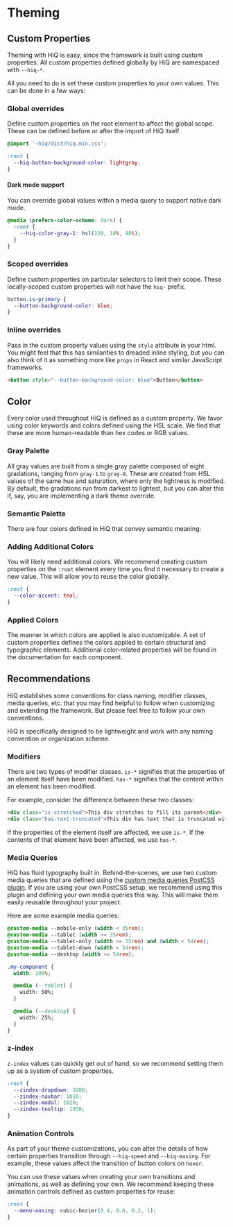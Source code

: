 # Theming

## Custom Properties

Theming with HiQ is easy, since the framework is built using custom properties. All custom properties defined globally by HiQ are namespaced with `--hiq-*`.

All you need to do is set these custom properties to your own values. This can be done in a few ways:

### Global overrides

Define custom properties on the root element to affect the global scope. These can be defined before or after the import of HiQ itself.

```css
@import '~hiq/dist/hiq.min.css';

:root {
  --hiq-button-background-color: lightgray;
}
```

#### Dark mode support

You can override global values within a media query to support native dark mode.

```css
@media (prefers-color-scheme: dark) {
  :root {
    --hiq-color-gray-1: hsl(220, 10%, 98%);
  }
}
```

### Scoped overrides

Define custom properties on particular selectors to limit their scope. These locally-scoped custom properties will not have the `hiq-` prefix.

```css
button.is-primary {
  --button-background-color: blue;
}
```

### Inline overrides

Pass in the custom property values using the `style` attribute in your html. You might feel that this has similarities to dreaded inline styling, but you can also think of it as something more like `props` in React and similar JavaScript frameworks.

```html
<button style="--button-background-color: blue">Button</button>
```

## Color

Every color used throughout HiQ is defined as a custom property. We favor using color keywords and colors defined using the HSL scale. We find that these are more human-readable than hex codes or RGB values.

### Gray Palette

All gray values are built from a single gray palette composed of eight gradations, ranging from `gray-1` to `gray-8`. These are created from HSL values of the same hue and saturation, where only the lightness is modified. By default, the gradations run from darkest to lightest, but you can alter this if, say, you are implementing a dark theme override.

<PropertiesTable category="gray-palette" />

### Semantic Palette

There are four colors defined in HiQ that convey semantic meaning:

<PropertiesTable category="semantic-palette" />

### Adding Additional Colors

You will likely need additional colors. We recommend creating custom properties on the `:root` element every time you find it necessary to create a new value. This will allow you to reuse the color globally.

```css
:root {
  --color-accent: teal;
}
```

### Applied Colors

The manner in which colors are applied is also customizable. A set of custom properties defines the colors applied to certain structural and typographic elements. Additional color-related properties will be found in the documentation for each component.

<PropertiesTable category="applied-colors" />

## Recommendations

HiQ establishes some conventions for class naming, modifier classes, media queries, etc. that you may find helpful to follow when customizing and extending the framework. But please feel free to follow your own conventions.

HiQ is specifically designed to be lightweight and work with any naming convention or organization scheme.

### Modifiers

There are two types of modifier classes. `is-*` signifies that the properties of an element itself have been modified. `has-*` signifies that the content within an element has been modified.

For example, consider the difference between these two classes:

```html
<div class="is-stretched">This div stretches to fill its parent</div>
<div class="has-text-truncated">This div has text that is truncated with an ellipsis</div>
```

If the properties of the element itself are affected, we use `is-*`. If the contents of that element have been affected, we use `has-*`.

### Media Queries

HiQ has fluid typography built in. Behind-the-scenes, we use two custom media queries that are defined using the [custom media queries PostCSS plugin](https://github.com/postcss/postcss-custom-media). If you are using your own PostCSS setup, we recommend using this plugin and defining your own media queries this way. This will make them easily reusable throughout your project.

Here are some example media queries:

```css
@custom-media --mobile-only (width < 35rem);
@custom-media --tablet (width >= 35rem);
@custom-media --tablet-only (width >= 35rem) and (width < 54rem);
@custom-media --tablet-down (width < 54rem);
@custom-media --desktop (width >= 54rem);

.my-component {
  width: 100%;

  @media (--tablet) {
    width: 50%;
  }

  @media (--desktop) {
    width: 25%;
  }
}
```

### z-index

`z-index` values can quickly get out of hand, so we recommend setting them up as a system of custom properties.

```css
:root {
  --zindex-dropdown: 1000;
  --zindex-navbar: 1010;
  --zindex-modal: 1020;
  --zindex-tooltip: 1030;
}
```

### Animation Controls

As part of your theme customizations, you can alter the details of how certain properties transition through `--hiq-speed` and `--hiq-easing`. For example, these values affect the transition of button colors on `hover`.

You can use these values when creating your own transitions and animations, as well as defining your own. We recommend keeping these animation controls defined as custom properties for reuse:

```css
:root {
  --menu-easing: cubic-bezier(0.4, 0.0, 0.2, 1);
}
```

<PropertiesTable category="animation-controls" />
